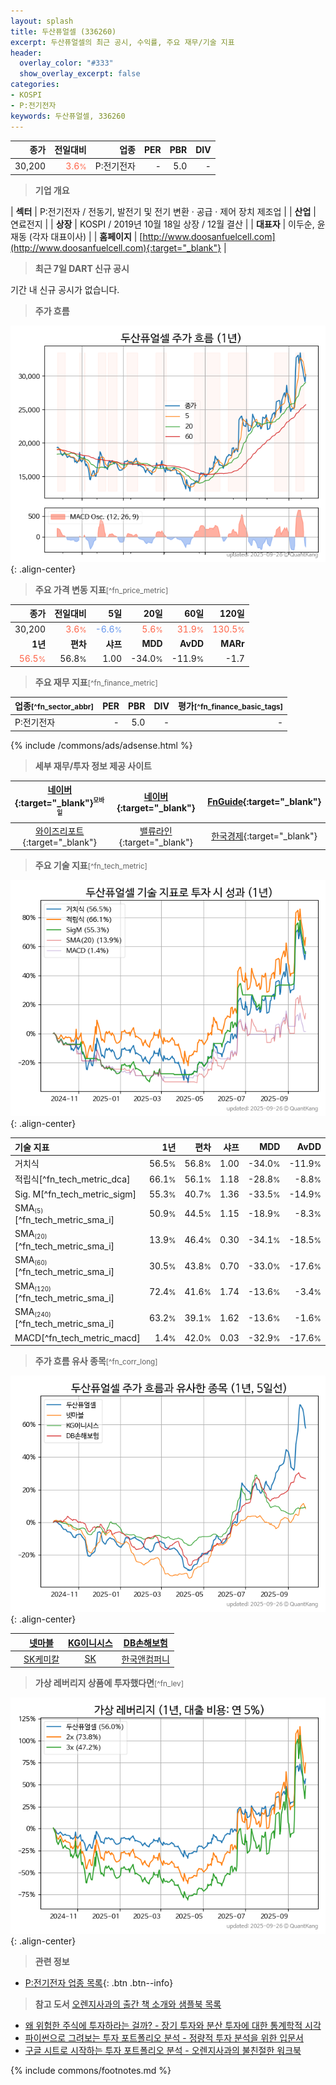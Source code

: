 ```yaml
---
layout: splash
title: 두산퓨얼셀 (336260)
excerpt: 두산퓨얼셀의 최근 공시, 수익률, 주요 재무/기술 지표
header:
  overlay_color: "#333"
  show_overlay_excerpt: false
categories:
- KOSPI
- P:전기전자
keywords: 두산퓨얼셀, 336260
---
```


| **종가** | **전일대비** | **업종** | **PER** | **PBR** | **DIV** |
| -------: | -----------: | -------: | ------: | ------: | ------: |
| 30,200 | <span style="color: tomato">3.6<small>%</small></span> | P:전기전자 | - | 5.0 | - |

<!-- more -->


> **기업 개요**<a id="company"></a>

| <span style="white-space:nowrap;">**섹터**</span> | P:전기전자 / 전동기, 발전기 및 전기 변환 · 공급 · 제어 장치 제조업 |
| <span style="white-space:nowrap;">**산업**</span> | 연료전지 |
| <span style="white-space:nowrap;">**상장**</span> | KOSPI / 2019년 10월 18일 상장 / 12월 결산 |
| <span style="white-space:nowrap;">**대표자**</span> | 이두순, 윤재동 (각자 대표이사) |
| <span style="white-space:nowrap;">**홈페이지**</span> | [http://www.doosanfuelcell.com](http://www.doosanfuelcell.com){:target="_blank"} |


> **최근 7일 DART 신규 공시**<a id="dart"></a>

기간 내 신규 공시가 없습니다.


> **주가 흐름**<a id="price"></a>

![336260](/stock/images/336260.png){: .align-center}


> **주요 가격 변동 지표**<small>[^fn_price_metric]</small>

| **종가** | **전일대비** | **5일** | **20일** | **60일** | **120일** |
| -------: | -----------: | ------: | -------: | -------: | --------: |
| 30,200 | <span style="color: tomato">3.6<small>%</small></span> | <span style="color: cornflowerblue">-6.6<small>%</small></span> | <span style="color: tomato">5.6<small>%</small></span> | <span style="color: tomato">31.9<small>%</small></span> | <span style="color: tomato">130.5<small>%</small></span> |
| **1년** | **편차** | **샤프** | **MDD** | **AvDD** | **MARr** |
| <span style="color: tomato">56.5<small>%</small></span> | 56.8<small>%</small> | 1.00 | -34.0<small>%</small> | -11.9<small>%</small> | -1.7 |


> **주요 재무 지표**<small>[^fn_finance_metric]</small>

| **업종**<small>[^fn_sector_abbr]</small> | **PER** | **PBR** | **DIV** | **평가**<small>[^fn_finance_basic_tags]</small> |
| :--------------------------------------- | ------: | ------: | ------: | ----------------------------------------------: |
| P:전기전자 | - | 5.0 | - | - |



{% include /commons/ads/adsense.html %}

> **세부 재무/투자 정보 제공 사이트**

| [네이버](https://m.stock.naver.com/domestic/stock/336260/finance/summary){:target="_blank"}<sup><small>모바일</small></sup> | [네이버](https://finance.naver.com/item/coinfo.naver?code=336260){:target="_blank"} | [FnGuide](https://comp.fnguide.com/SVO2/ASP/SVD_Invest.asp?gicode=A336260&MenuYn=Y){:target="_blank"} |
| :---: | :---: | :---: |
| [와이즈리포트](https://comp.wisereport.co.kr/company/c1040001.aspx?cmp_cd=336260){:target="_blank"} | [밸류라인](https://www.valueline.co.kr/finance/summary/336260){:target="_blank"} | [한국경제](https://markets.hankyung.com/stock/336260/financial-summary){:target="_blank"} |


> **주요 기술 지표**<small>[^fn_tech_metric]</small>


![336260](/stock/images/336260_tech.png){: .align-center}

| **기술 지표** | **1년** | **편차** | **샤프** | **MDD** | **AvDD** |
| :------------ | ------: | -----------: | -------: | ------: | -------: |
| 거치식 | 56.5<small>%</small> | 56.8<small>%</small> | 1.00 | -34.0<small>%</small> | -11.9<small>%</small> |
| 적립식[^fn_tech_metric_dca] | 66.1<small>%</small> | 56.1<small>%</small> | 1.18 | -28.8<small>%</small> | -8.8<small>%</small> |
| Sig. M[^fn_tech_metric_sigm] | 55.3<small>%</small> | 40.7<small>%</small> | 1.36 | -33.5<small>%</small> | -14.9<small>%</small> |
| SMA<small><sub>(5)</sub></small>[^fn_tech_metric_sma_i] | 50.9<small>%</small> | 44.5<small>%</small> | 1.15 | -18.9<small>%</small> | -8.3<small>%</small> |
| SMA<small><sub>(20)</sub></small>[^fn_tech_metric_sma_i] | 13.9<small>%</small> | 46.4<small>%</small> | 0.30 | -34.1<small>%</small> | -18.5<small>%</small> |
| SMA<small><sub>(60)</sub></small>[^fn_tech_metric_sma_i] | 30.5<small>%</small> | 43.8<small>%</small> | 0.70 | -33.0<small>%</small> | -17.6<small>%</small> |
| SMA<small><sub>(120)</sub></small>[^fn_tech_metric_sma_i] | 72.4<small>%</small> | 41.6<small>%</small> | 1.74 | -13.6<small>%</small> | -3.4<small>%</small> |
| SMA<small><sub>(240)</sub></small>[^fn_tech_metric_sma_i] | 63.2<small>%</small> | 39.1<small>%</small> | 1.62 | -13.6<small>%</small> | -1.6<small>%</small> |
| MACD[^fn_tech_metric_macd] | 1.4<small>%</small> | 42.0<small>%</small> | 0.03 | -32.9<small>%</small> | -17.6<small>%</small> |


> **주가 흐름 유사 종목**<a id="corr"></a><small>[^fn_corr_long]</small>

![336260](/stock/images/336260_corr.png){: .align-center}

|       | [넷마블](/251270/) | [KG이니시스](/035600/) | [DB손해보험](/005830/) |
| :---: | :------------------------------------: | :------------------------------------: | :------------------------------------: |
|       | [SK케미칼](/285130/) | [SK](/034730/) | [한국앤컴퍼니](/000240/) |


> **가상 레버리지 상품에 투자했다면**<a id="2x"></a><small>[^fn_lev]</small>

![336260](/stock/images/336260_2x.png){: .align-center}


> **관련 정보**

- [P:전기전자 업종 목록](/stats/sector/kospi_업종_전기전자_종목/){: .btn .btn--info}

> **참고 도서** [오렌지사과의 출간 책 소개와 샘플북 목록](https://kongdori.tistory.com/691)

- [왜 위험한 주식에 투자하라는 걸까? - 장기 투자와 분산 투자에 대한 통계학적 시각](https://kongdori.tistory.com/421)
- [파이썬으로 그려보는 투자 포트폴리오 분석  - 정량적 투자 분석을 위한 입문서](https://kongdori.tistory.com/643)
- [구글 시트로 시작하는 투자 포트폴리오 분석 - 오렌지사과의 불친절한 워크북](https://kongdori.tistory.com/449)


{% include commons/footnotes.md %}